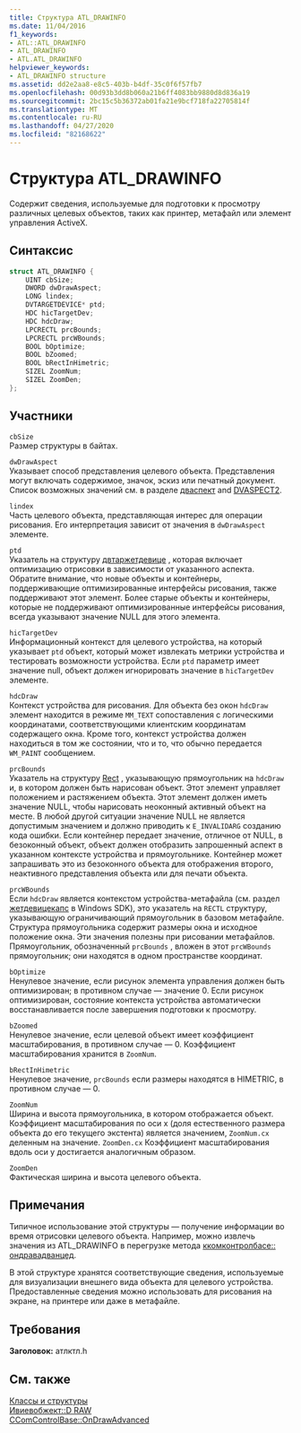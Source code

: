 ```yaml
---
title: Структура ATL_DRAWINFO
ms.date: 11/04/2016
f1_keywords:
- ATL::ATL_DRAWINFO
- ATL_DRAWINFO
- ATL.ATL_DRAWINFO
helpviewer_keywords:
- ATL_DRAWINFO structure
ms.assetid: dd2e2aa8-e8c5-403b-b4df-35c0f6f57fb7
ms.openlocfilehash: 00d93b3dd8b060a21b6ff4083bb9880d8d836a19
ms.sourcegitcommit: 2bc15c5b36372ab01fa21e9bcf718fa22705814f
ms.translationtype: MT
ms.contentlocale: ru-RU
ms.lasthandoff: 04/27/2020
ms.locfileid: "82168622"
---
```

# <a name="atl_drawinfo-structure"></a>Структура ATL_DRAWINFO

Содержит сведения, используемые для подготовки к просмотру различных целевых объектов, таких как принтер, метафайл или элемент управления ActiveX.

## <a name="syntax"></a>Синтаксис

```cpp
struct ATL_DRAWINFO {
    UINT cbSize;
    DWORD dwDrawAspect;
    LONG lindex;
    DVTARGETDEVICE* ptd;
    HDC hicTargetDev;
    HDC hdcDraw;
    LPCRECTL prcBounds;
    LPCRECTL prcWBounds;
    BOOL bOptimize;
    BOOL bZoomed;
    BOOL bRectInHimetric;
    SIZEL ZoomNum;
    SIZEL ZoomDen;
};
```

## <a name="members"></a>Участники

`cbSize`<br/>
Размер структуры в байтах.

`dwDrawAspect`<br/>
Указывает способ представления целевого объекта. Представления могут включать содержимое, значок, эскиз или печатный документ. Список возможных значений см. в разделе [дваспект](/windows/win32/api/wtypes/ne-wtypes-dvaspect) and [DVASPECT2](/windows/win32/api/ocidl/ne-ocidl-dvaspect2).

`lindex`<br/>
Часть целевого объекта, представляющая интерес для операции рисования. Его интерпретация зависит от значения в `dwDrawAspect` элементе.

`ptd`<br/>
Указатель на структуру [двтаржетдевице](/windows/win32/api/objidl/ns-objidl-dvtargetdevice) , которая включает оптимизацию отрисовки в зависимости от указанного аспекта. Обратите внимание, что новые объекты и контейнеры, поддерживающие оптимизированные интерфейсы рисования, также поддерживают этот элемент. Более старые объекты и контейнеры, которые не поддерживают оптимизированные интерфейсы рисования, всегда указывают значение NULL для этого элемента.

`hicTargetDev`<br/>
Информационный контекст для целевого устройства, на который указывает `ptd` объект, который может извлекать метрики устройства и тестировать возможности устройства. Если `ptd` параметр имеет значение null, объект должен игнорировать значение в `hicTargetDev` элементе.

`hdcDraw`<br/>
Контекст устройства для рисования. Для объекта без окон `hdcDraw` элемент находится в режиме `MM_TEXT` сопоставления с логическими координатами, соответствующими клиентским координатам содержащего окна. Кроме того, контекст устройства должен находиться в том же состоянии, что и то, что обычно передается `WM_PAINT` сообщением.

`prcBounds`<br/>
Указатель на структуру [Rect](/windows/win32/api/windef/ns-windef-rectl) , указывающую прямоугольник на `hdcDraw` и, в котором должен быть нарисован объект. Этот элемент управляет положением и растяжением объекта. Этот элемент должен иметь значение NULL, чтобы нарисовать неоконный активный объект на месте. В любой другой ситуации значение NULL не является допустимым значением и должно приводить к `E_INVALIDARG` созданию кода ошибки. Если контейнер передает значение, отличное от NULL, в безоконный объект, объект должен отобразить запрошенный аспект в указанном контексте устройства и прямоугольнике. Контейнер может запрашивать это из безоконного объекта для отображения второго, неактивного представления объекта или для печати объекта.

`prcWBounds`<br/>
Если `hdcDraw` является контекстом устройства-метафайла (см. раздел [жетдевицекапс](/windows/win32/api/wingdi/nf-wingdi-getdevicecaps) в Windows SDK), это указатель на `RECTL` структуру, указывающую ограничивающий прямоугольник в базовом метафайле. Структура прямоугольника содержит размеры окна и исходное положение окна. Эти значения полезны при рисовании метафайлов. Прямоугольник, обозначенный `prcBounds` , вложен в этот `prcWBounds` прямоугольник; они находятся в одном пространстве координат.

`bOptimize`<br/>
Ненулевое значение, если рисунок элемента управления должен быть оптимизирован; в противном случае — значение 0. Если рисунок оптимизирован, состояние контекста устройства автоматически восстанавливается после завершения подготовки к просмотру.

`bZoomed`<br/>
Ненулевое значение, если целевой объект имеет коэффициент масштабирования, в противном случае — 0. Коэффициент масштабирования хранится в `ZoomNum`.

`bRectInHimetric`<br/>
Ненулевое значение, `prcBounds` если размеры находятся в HIMETRIC, в противном случае — 0.

`ZoomNum`<br/>
Ширина и высота прямоугольника, в котором отображается объект. Коэффициент масштабирования по оси x (доля естественного размера объекта до его текущего экстента) является значением, `ZoomNum.cx` деленным на значение. `ZoomDen.cx` Коэффициент масштабирования вдоль оси y достигается аналогичным образом.

`ZoomDen`<br/>
Фактическая ширина и высота целевого объекта.

## <a name="remarks"></a>Примечания

Типичное использование этой структуры — получение информации во время отрисовки целевого объекта. Например, можно извлечь значения из ATL_DRAWINFO в перегрузке метода [ккомконтролбасе:: ондравадванцед](ccomcontrolbase-class.md#ondrawadvanced).

В этой структуре хранятся соответствующие сведения, используемые для визуализации внешнего вида объекта для целевого устройства. Предоставленные сведения можно использовать для рисования на экране, на принтере или даже в метафайле.

## <a name="requirements"></a>Требования

**Заголовок:** атлктл.h

## <a name="see-also"></a>См. также

[Классы и структуры](../../atl/reference/atl-classes.md)<br/>
[Ивиевобжект::D RAW](/windows/win32/api/oleidl/nf-oleidl-iviewobject-draw)<br/>
[CComControlBase::OnDrawAdvanced](../../atl/reference/ccomcontrolbase-class.md#ondrawadvanced)

